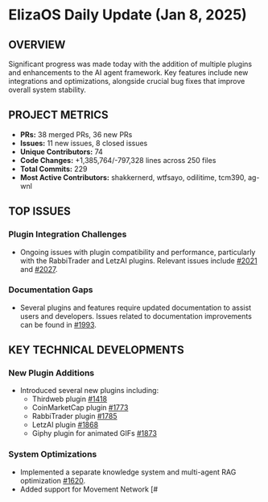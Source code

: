 # ElizaOS Daily Update (Jan 8, 2025)

## OVERVIEW 
Significant progress was made today with the addition of multiple plugins and enhancements to the AI agent framework. Key features include new integrations and optimizations, alongside crucial bug fixes that improve overall system stability.

## PROJECT METRICS
- **PRs:** 38 merged PRs, 36 new PRs
- **Issues:** 11 new issues, 8 closed issues
- **Unique Contributors:** 74
- **Code Changes:** +1,385,764/-797,328 lines across 250 files
- **Total Commits:** 229
- **Most Active Contributors:** shakkernerd, wtfsayo, odilitime, tcm390, ag-wnl

## TOP ISSUES
### Plugin Integration Challenges
- Ongoing issues with plugin compatibility and performance, particularly with the RabbiTrader and LetzAI plugins. Relevant issues include [#2021](https://github.com/elizaos/eliza/issues/2021) and [#2027](https://github.com/elizaos/eliza/issues/2027).

### Documentation Gaps
- Several plugins and features require updated documentation to assist users and developers. Issues related to documentation improvements can be found in [#1993](https://github.com/elizaos/eliza/issues/1993).

## KEY TECHNICAL DEVELOPMENTS
### New Plugin Additions
- Introduced several new plugins including:
  - Thirdweb plugin [#1418](https://github.com/elizaos/eliza/pull/1418)
  - CoinMarketCap plugin [#1773](https://github.com/elizaos/eliza/pull/1773)
  - RabbiTrader plugin [#1785](https://github.com/elizaos/eliza/pull/1785)
  - LetzAI plugin [#1868](https://github.com/elizaos/eliza/pull/1868)
  - Giphy plugin for animated GIFs [#1873](https://github.com/elizaos/eliza/pull/1873)

### System Optimizations
- Implemented a separate knowledge system and multi-agent RAG optimization [#1620](https://github.com/elizaos/eliza/pull/1620).
- Added support for Movement Network [#